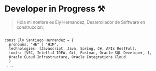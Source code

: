 

# Developer in Progress ⚒️

> Hola mi nombre es Ely Hernandez, Desarrollador de Software en construccion;

```js! 

const Ely Santiago Hernandez = {
  pronouns: "HE" | "HIM",
  technologies: [Javascript, Java, Spring, C#, APIs RestFul],
  tools: [VSC, IntelliJ IDEA, Git, Postman, Oracle SQL Developer, ],
  Oracle CLoud Infrastructure, Oracle Integrations Cloud
  }
 ...
